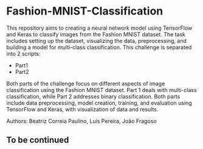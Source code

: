 # Fashion-MNIST-Classification
This repository aims to creating a neural network model using TensorFlow and Keras to classify images from the Fashion MNIST dataset. The task includes setting up the dataset, visualizing the data, preprocessing, and building a model for multi-class classification.
This challenge is separated into 2 scripts:
- Part1
- Part2

Both parts of the challenge focus on different aspects of image classification using the Fashion MNIST dataset. Part 1 deals with multi-class classification, while Part 2 addresses binary classification. Both parts include data preprocessing, model creation, training, and evaluation using TensorFlow and Keras, with visualization of data and results.

Authors: Beatriz Correia Paulino, Luís Pereira, João Fragoso

## To be continued
